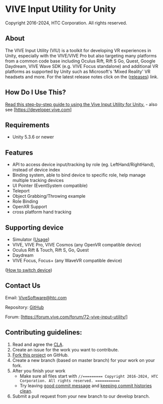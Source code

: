 # VIVE Input Utility for Unity
Copyright 2016-2024, HTC Corporation. All rights reserved.

## About

The VIVE Input Utility (VIU) is a toolkit for developing VR experiences in Unity, especially with the VIVE/VIVE Pro but also targeting many platforms from a common code base including Oculus Rift, Rift S Go, Quest, Google Daydream, VIVE Wave SDK (e.g. VIVE Focus standalone) and additional VR platforms as supported by Unity such as Microsoft's 'Mixed Reality' VR headsets and more. For the latest release notes click on the ([releases](https://github.com/ViveSoftware/ViveInputUtility-Unity/releases)) link.

## How Do I Use This?

[Read this step-by-step guide to using the Vive Input Utility for Unity.](https://github.com/ViveSoftware/ViveInputUtility-Unity/wiki/Example-0.Tutorial) - also see [https://developer.vive.com]

## Requirements

- Unity 5.3.6 or newer

## Features

- API to access device input/tracking by role (eg. LeftHand/RightHand), instead of device index
- Binding system, able to bind device to specific role, help manage multiple tracking devices
- UI Pointer (EventSystem compatible)
- Teleport
- Object Grabbing/Throwing example
- Role Binding
- OpenXR Support
- cross platform hand tracking

## Supporting device

* Simulator ([Usage](https://github.com/ViveSoftware/ViveInputUtility-Unity/wiki/Simulator)) 
* VIVE, VIVE Pro, VIVE Cosmos (any OpenVR compatible device) 
* Oculus Rift & Touch, Rift S, Go, Quest
* Daydream 
* VIVE Focus, Focus+ (any WaveVR compatible device)

([How to switch device](https://github.com/ViveSoftware/ViveInputUtility-Unity/wiki/VIU-Settings))

## Contact Us 

Email: ViveSoftware@htc.com

Repository: [GitHub](https://github.com/ViveSoftware/ViveInputUtility-Unity)

Forum: [https://forum.vive.com/forum/72-vive-input-utility/]

## Contributing guidelines:

1. Read and agree the [CLA](https://github.com/ViveSoftware/ViveInputUtility-Unity/blob/master/CONTRIBUTING.md).
2. Create an issue for the work you want to contribute.
3. [Fork this project](https://github.com/ViveSoftware/ViveInputUtility-Unity/fork) on GitHub.
4. Create a new branch (based on master branch) for your work on your fork.
5. After you finish your work
    - Make sure all files start with `//========= Copyright 2016-2024, HTC Corporation. All rights reserved. ===========`
    - Try leaving [good commit message](https://chris.beams.io/posts/git-commit/) and [keeping commit histories clean](https://www.notion.so/Keeping-Commit-Histories-Clean-0f717c4e802c4a0ebd852cf9337ce5d2).
6. Submit a pull request from your new branch to our develop branch.